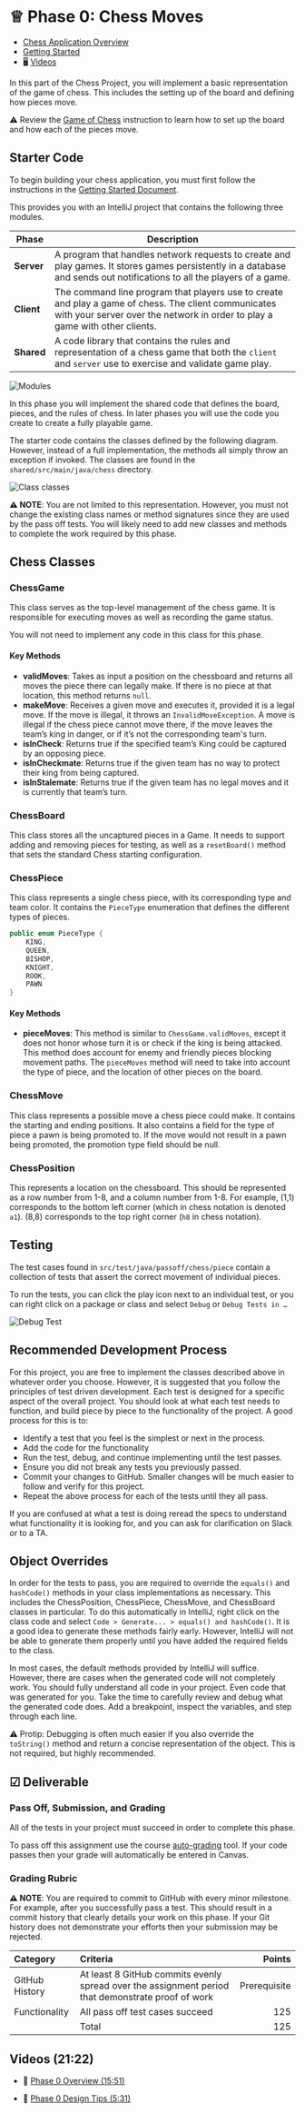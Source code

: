 # ♕ Phase 0: Chess Moves

- [Chess Application Overview](../chess.md)
- [Getting Started](getting-started.md)
- 🖥️ [Videos](#videos)

In this part of the Chess Project, you will implement a basic representation of the game of chess. This includes the setting up of the board and defining how pieces move.

⚠ Review the [Game of Chess](the-game-of-chess.md) instruction to learn how to set up the board and how each of the pieces move.

## Starter Code

To begin building your chess application, you must first follow the instructions in the [Getting Started Document](getting-started.md).

This provides you with an IntelliJ project that contains the following three modules.

| Phase      | Description                                                                                                                                                                         |
| ---------- | ----------------------------------------------------------------------------------------------------------------------------------------------------------------------------------- |
| **Server** | A program that handles network requests to create and play games. It stores games persistently in a database and sends out notifications to all the players of a game.              |
| **Client** | The command line program that players use to create and play a game of chess. The client communicates with your server over the network in order to play a game with other clients. |
| **Shared** | A code library that contains the rules and representation of a chess game that both the `client` and `server` use to exercise and validate game play.                               |

![Modules](modules.png)

In this phase you will implement the shared code that defines the board, pieces, and the rules of chess. In later phases you will use the code you create to create a fully playable game.

The starter code contains the classes defined by the following diagram. However, instead of a full implementation, the methods all simply throw an exception if invoked. The classes are found in the `shared/src/main/java/chess` directory.

![Class classes](chess-classes.png)

**⚠ NOTE**: You are not limited to this representation. However, you must not change the existing class names or method signatures since they are used by the pass off tests. You will likely need to add new classes and methods to complete the work required by this phase.

## Chess Classes

### ChessGame

This class serves as the top-level management of the chess game. It is responsible for executing moves as well as recording the game status.

You will not need to implement any code in this class for this phase.

#### Key Methods

- **validMoves**: Takes as input a position on the chessboard and returns all moves the piece there can legally make. If there is no piece at that location, this method returns `null`.
- **makeMove**: Receives a given move and executes it, provided it is a legal move. If the move is illegal, it throws an `InvalidMoveException`. A move is illegal if the chess piece cannot move there, if the move leaves the team’s king in danger, or if it’s not the corresponding team's turn.
- **isInCheck**: Returns true if the specified team’s King could be captured by an opposing piece.
- **isInCheckmate**: Returns true if the given team has no way to protect their king from being captured.
- **isInStalemate**: Returns true if the given team has no legal moves and it is currently that team’s turn.

### ChessBoard

This class stores all the uncaptured pieces in a Game. It needs to support adding and removing pieces for testing, as well as a `resetBoard()` method that sets the standard Chess starting configuration.

### ChessPiece

This class represents a single chess piece, with its corresponding type and team color. It contains the `PieceType` enumeration that defines the different types of pieces.

```java
public enum PieceType {
    KING,
    QUEEN,
    BISHOP,
    KNIGHT,
    ROOK,
    PAWN
}
```

#### Key Methods

- **pieceMoves**: This method is similar to `ChessGame.validMoves`, except it does not honor whose turn it is or check if the king is being attacked. This method does account for enemy and friendly pieces blocking movement paths. The `pieceMoves` method will need to take into account the type of piece, and the location of other pieces on the board.

### ChessMove

This class represents a possible move a chess piece could make. It contains the starting and ending positions. It also contains a field for the type of piece a pawn is being promoted to. If the move would not result in a pawn being promoted, the promotion type field should be null.

### ChessPosition

This represents a location on the chessboard. This should be represented as a row number from 1-8, and a column number from 1-8. For example, (1,1) corresponds to the bottom left corner (which in chess notation is denoted `a1`). (8,8) corresponds to the top right corner (`h8` in chess notation).

## Testing

The test cases found in `src/test/java/passoff/chess/piece` contain a collection of tests that assert the correct movement of individual pieces.

To run the tests, you can click the play icon next to an individual test, or you can right click on a package or class and select `Debug` or `Debug Tests in …`

![Debug Test](debug-test.png)

## Recommended Development Process

For this project, you are free to implement the classes described above in whatever order you choose. However, it is suggested that you follow the principles of test driven development. Each test is designed for a specific aspect of the overall project. You should look at what each test needs to function, and build piece by piece to the functionality of the project.
A good process for this is to:

- Identify a test that you feel is the simplest or next in the process.
- Add the code for the functionality
- Run the test, debug, and continue implementing until the test passes.
- Ensure you did not break any tests you previously passed.
- Commit your changes to GitHub. Smaller changes will be much easier to follow and verify for this project.
- Repeat the above process for each of the tests until they all pass.

If you are confused at what a test is doing reread the specs to understand what functionality it is looking for, and you can ask for clarification on Slack or to a TA.

## Object Overrides

In order for the tests to pass, you are required to override the `equals()` and `hashCode()` methods in your class implementations as necessary. This includes the ChessPosition, ChessPiece, ChessMove, and ChessBoard classes in particular. To do this automatically in IntelliJ, right click on the class code and select `Code > Generate... > equals() and hashCode()`. It is a good idea to generate these methods fairly early. However, IntelliJ will not be able to generate them properly until you have added the required fields to the class.

In most cases, the default methods provided by IntelliJ will suffice. However, there are cases when the generated code will not completely work. You should fully understand all code in your project. Even code that was generated for you. Take the time to carefully review and debug what the generated code does. Add a breakpoint, inspect the variables, and step through each line.

⚠ Protip: Debugging is often much easier if you also override the `toString()` method and return a concise representation of the object. This is not required, but highly recommended.

## ☑ Deliverable

### Pass Off, Submission, and Grading

All of the tests in your project must succeed in order to complete this phase.

To pass off this assignment use the course [auto-grading](https://cs240.click/) tool. If your code passes then your grade will automatically be entered in Canvas.

### Grading Rubric

**⚠ NOTE**: You are required to commit to GitHub with every minor milestone. For example, after you successfully pass a test. This should result in a commit history that clearly details your work on this phase. If your Git history does not demonstrate your efforts then your submission may be rejected.

| Category       | Criteria                                                                                           |       Points |
| :------------- | :------------------------------------------------------------------------------------------------- | -----------: |
| GitHub History | At least 8 GitHub commits evenly spread over the assignment period that demonstrate proof of work | Prerequisite |
| Functionality  | All pass off test cases succeed                                                                    |          125 |
|                | Total                                                                                              |          125 |

## <a name="videos"></a>Videos (21:22)

- 🎥 [Phase 0 Overview (15:51)](https://byu.hosted.panopto.com/Panopto/Pages/Viewer.aspx?id=be427737-b0b5-4aec-bb15-b177014da69c)

- 🎥 [Phase 0 Design Tips (5:31)](https://byu.hosted.panopto.com/Panopto/Pages/Viewer.aspx?id=88653eac-78a8-4f59-a12a-b170014f61f1)
